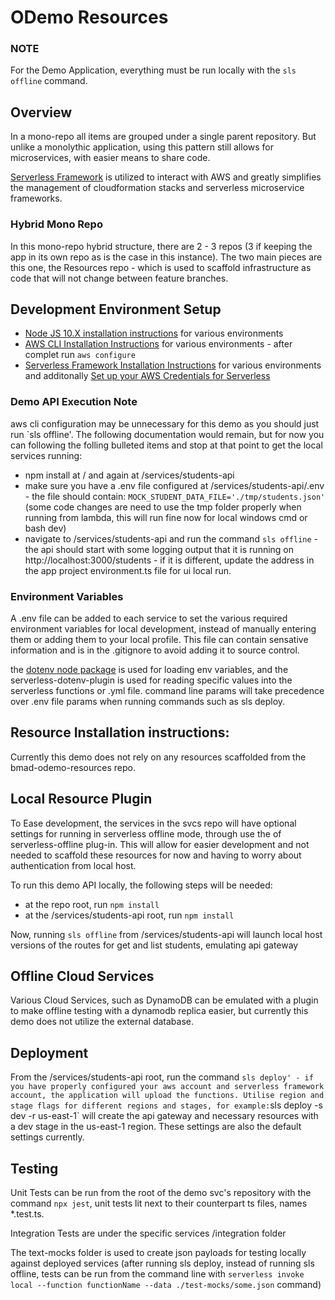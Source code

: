 # ODemo Resources

### NOTE

For the Demo Application, everything must be run locally with the `sls offline` command.

## Overview

In a mono-repo all items are grouped under a single parent repository. But unlike a monolythic application, using this pattern still allows for microservices, with easier means to share code.

[Serverless Framework](https://serverless.com/framework/docs/getting-started/) is utilized to interact with AWS and greatly simplifies the management of cloudformation stacks and serverless microservice frameworks.

### Hybrid Mono Repo

In this mono-repo hybrid structure, there are 2 - 3 repos (3 if keeping the app in its own repo as is the case in this instance). The two main pieces are this one, the Resources repo - which is used to scaffold infrastructure as code that will not change between feature branches.

## Development Environment Setup

- [Node JS 10.X installation instructions](https://nodejs.org/en/download/package-manager/) for various environments
- [AWS CLI Installation Instructions](https://docs.amazonaws.cn/en_us/cli/latest/userguide/cli-chap-install.html) for various environments - after complet run `aws configure`
- [Serverless Framework Installation Instructions](https://serverless.com/framework/docs/getting-started/) for various environments and additonally [Set up your AWS Credentials for Serverless](https://serverless.com/framework/docs/providers/aws/cli-reference/config-credentials/)

### Demo API Execution Note

aws cli configuration may be unnecessary for this demo as you should just run `sls offline'. The following documentation would remain, but for now you can following the folling bulleted items and stop at that point to get the local services running:

- npm install at / and again at /services/students-api
- make sure you have a .env file configured at /services/students-api/.env - the file should contain: `MOCK_STUDENT_DATA_FILE='./tmp/students.json'` (some code changes are need to use the tmp folder properly when running from lambda, this will run fine now for local windows cmd or bash dev)
- navigate to /services/students-api and run the command `sls offline` - the api should start with some logging output that it is running on http://localhost:3000/students - if it is different, update the address in the app project environment.ts file for ui local run.

### Environment Variables

A .env file can be added to each service to set the various required environment variables for local development, instead of manually entering them or adding them to your local profile. This file can contain sensative information and is in the .gitignore to avoid adding it to source control.

the [dotenv node package](https://github.com/motdotla/dotenv) is used for loading env variables, and the serverless-dotenv-plugin is used for reading specific values into the serverless functions or .yml file. command line params will take precedence over .env file params when running commands such as sls deploy.

## Resource Installation instructions:

Currently this demo does not rely on any resources scaffolded from the bmad-odemo-resources repo.

## Local Resource Plugin

To Ease development, the services in the svcs repo will have optional settings for running in serverless offline mode, through use the of serverless-offline plug-in. This will allow for easier development and not needed to scaffold these resources for now and having to worry about authentication from local host.

To run this demo API locally, the following steps will be needed:

- at the repo root, run `npm install`
- at the /services/students-api root, run `npm install`

Now, running `sls offline` from /services/students-api will launch local host versions of the routes for get and list students, emulating api gateway

## Offline Cloud Services

Various Cloud Services, such as DynamoDB can be emulated with a plugin to make offline testing with a dynamodb replica easier, but currently this demo does not utilize the external database.

## Deployment

From the /services/students-api root, run the command `sls deploy' - if you have properly configured your aws account and serverless framework account, the application will upload the functions. Utilise region and stage flags for different regions and stages, for example:`sls deploy -s dev -r us-east-1` will create the api gateway and necessary resources with a dev stage in the us-east-1 region. These settings are also the default settings currently.

## Testing

Unit Tests can be run from the root of the demo svc's repository with the command `npx jest`, unit tests lit next to their counterpart ts files, names \*.test.ts.

Integration Tests are under the specific services /integration folder

The text-mocks folder is used to create json payloads for testing locally against deployed services (after running sls deploy, instead of running sls offline, tests can be run from the command line with `serverless invoke local --function functionName --data ./test-mocks/some.json` command)
